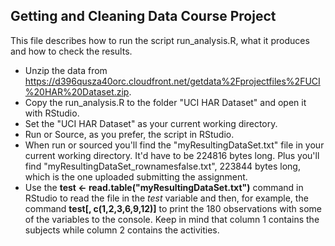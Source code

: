 ## Getting and Cleaning Data Course Project
This file describes how to run the script run_analysis.R, what it produces and how to check the results.
* Unzip the data from https://d396qusza40orc.cloudfront.net/getdata%2Fprojectfiles%2FUCI%20HAR%20Dataset.zip.
* Copy the run_analysis.R to the folder "UCI HAR Dataset" and open it with RStudio.
* Set the "UCI HAR Dataset" as your current working directory.
* Run or Source, as you prefer, the script in RStudio. 
* When run or sourced you'll find the "myResultingDataSet.txt" file in your current working directory. It'd have to be 224816 bytes long. Plus you'll find "myResultingDataSet_rownamesfalse.txt", 223844 bytes long, which is the one uploaded submitting the assignment.
* Use the **test <- read.table("myResultingDataSet.txt")** command in RStudio to read the file in the *test* variable and then, for example, the command **test[, c(1,2,3,6,9,12)]** to print the 180 observations with some of the variables to the console. Keep in mind that column 1 contains the subjects while column 2 contains the activities.

